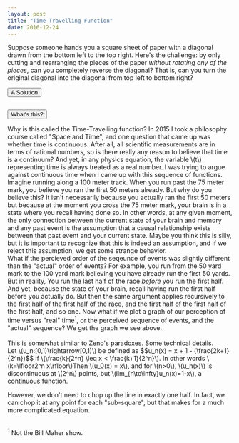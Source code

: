 ```yaml
---
layout: post
title: "Time-Travelling Function"
date: 2016-12-24
---
```

<script src="../../../../js/libraries/p5.js" type="text/javascript"></script>
<script src="../../../../js/libraries/p5.dom.js" type="text/javascript"></script>
<script src="../../../../js/time_travel.js"></script>
Suppose someone hands you a square sheet of paper with a diagonal drawn from the bottom left to the top right. Here's the challenge: by only cutting and rearranging the pieces of the paper *without rotating any of the pieces*, can you completely reverse the diagonal? That is, can you turn the original diagonal into the diagonal from top left to bottom right?

<button class="accordion">A Solution</button>
<div class="panel">
<p>
<div id = "time-travel" style="display: flex;justify-content: center;"></div>
</p>
</div>

<button class="accordion">What's this?</button>
<div class="panel">
<p>
Why is this called the Time-Travelling function? In 2015 I took a philosophy course called "Space and Time", and one question that came up was whether time is continuous. After all, all scientific measurements are in terms of rational numbers, so is there really any reason to believe that time is a continuum? And yet, in any physics equation, the variable \(t\) representing time is always treated as a real number. I was trying to argue against continuous time when I came up with this sequence of functions.
<br>Imagine running along a 100 meter track. When you run past the 75 meter mark, you believe you ran the first 50 meters already. But why do you believe this? It isn't necessarily because you actually ran the first 50 meters but because at the moment you cross the 75 meter mark, your brain is in a state where you recall having done so. In other words, at any given moment, the only connection between the current state of your brain and memory and any past event is the assumption that a causal relationship exists between that past event and your current state. Maybe you think this is silly, but it is important to recognize that this is indeed an assumption, and if we reject this assumption, we get some strange behavior. 
<br>
What if the percieved order of the seqeunce of events was slightly different than the "actual" order of events? For example, you run from the 50 yard mark to the 100 yard mark believing you have already run the first 50 yards. But in reality, You run the last half of the race <em>before</em> you run the first half. And yet, because the state of your brain, recall having run the first half before you actually do.
But then the same argument applies recursively to the first half of the first half of the race, and the first half of the first half of the first half, and so one. Now what if we plot a graph of our perception of time versus "real" time<sup>1</sup>, or the perceived sequence of events, and the "actual" sequence? We get the graph we see above.
<br><br>
This is somewhat similar to Zeno's paradoxes.
Some technical details.<br>
Let \(u_n:[0,1)\rightarrow[0,1)\) be defined as $$u_n(x) = x + 1 - (\frac{2k+1}{2^n})$$ if \(\frac{k}{2^n} \leq x < \frac{k+1}{2^n}\). In other words \(k=\lfloor2^n x\rfloor\)Then \(u_0(x) = x\), and for \(n>0\), \(u_n(x)\) is discontinuous at \(2^n\) points, but \(lim_{n\to\infty}u_n(x)=1-x\), a continuous function.

However, we don't need to chop up the line in exactly one half. In fact, we can chop it at any point for each "sub-square", but that makes for a much more complicated equation.<br><br>

<sup>1</sup> Not the Bill Maher show.
</div>
